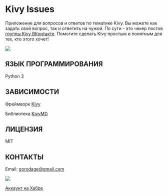 Kivy Issues
===========

Приложение для вопросов и ответов по тематике Kivy. Вы можете как задать 
свой вопрос, так и ответить на чужой. По сути - это чекер постов [группы Kivy 
ВКонтакте](https://m.vk.com/kivy_ru). Помогите сделать Kivy простым и понятным 
для тех, кто этого хочет!

<img src="https://raw.githubusercontent.com/HeaTTheatR/KivyIssues/master/data/images/screenshoots/previous.png" 
align="center"/>

ЯЗЫК ПРОГРАММИРОВАНИЯ
---------------------
Python 3

ЗАВИСИМОСТИ
-----------
Фреймворк [Kivy](http://kivy.org)

Библиотека [KivyMD](https://gitlab.com/kivymd/KivyMD)

ЛИЦЕНЗИЯ
--------
MIT

КОНТАКТЫ
--------
Email: gorodage@gmail.com

<a href="https://vk.com/kivy_ru"><img src="https://raw.githubusercontent.com/HeaTTheatR/KivyIssues/master/data/images/kivy_ru.png"></a>

[Аккаунт на Хабре](https://habrahabr.ru/users/heattheatr/)
